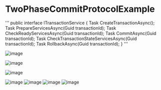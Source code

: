 # TwoPhaseCommitProtocolExample
'''
public interface ITransactionService
{
    Task<Guid> CreateTransactionAsync();
    Task PrepareServicesAsync(Guid transactionId);
    Task<bool> CheckReadyServicesAsync(Guid transactionId);
    Task CommitAsync(Guid transactionId);
    Task<bool> CheckTransactionStateServicesAsync(Guid transactionId);
    Task RollbackAsync(Guid transactionId);
}
'''

![image](https://github.com/user-attachments/assets/62802987-17ef-4761-8101-fc38ce8fab19)

![image](https://github.com/user-attachments/assets/0b47b7f2-d3da-48f2-adff-4214f51e8cec)

![image](https://github.com/user-attachments/assets/c3003677-2711-4709-8695-34db2145ff0a)

![image](https://github.com/user-attachments/assets/cfece541-5696-470d-969f-c3a6a3c0c5cc)
![image](https://github.com/user-attachments/assets/bfe73dca-3415-45ab-b367-943ffb42f89b)
![image](https://github.com/user-attachments/assets/2f963ced-bdfe-4c02-b004-7fcf551c6ae9)
![image](https://github.com/user-attachments/assets/aa826df4-b706-48fe-a862-9105dbe23bc2)
